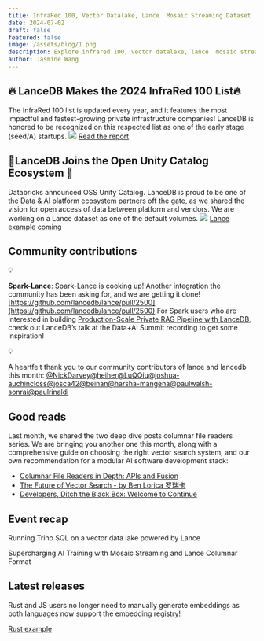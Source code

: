 ```yaml
---
title: InfraRed 100, Vector Datalake, Lance  Mosaic Streaming Dataset
date: 2024-07-02
draft: false
featured: false
image: /assets/blog/1.png
description: Explore infrared 100, vector datalake, lance  mosaic streaming dataset with practical insights and expert guidance from the LanceDB team.
author: Jasmine Wang
---
```

## 🔥 LanceDB Makes the 2024 InfraRed 100 List🔥

The InfraRed 100 list is updated every year, and it features the most impactful and fastest-growing private infrastructure companies! LanceDB is honored to be recognized on this respected list as one of the early stage (seed/A) startups. 
![](__GHOST_URL__/content/images/2024/07/LanceDB--1-.jpg)
[Read the report](https://www.redpoint.com/infrared/100/)

## 🤝LanceDB Joins the Open Unity Catalog Ecosystem 🤝

Databricks announced OSS Unity Catalog. LanceDB is proud to be one of the Data & AI platform ecosystem partners off the gate, as we shared the vision for open access of data between platform and vendors. We are working on a Lance dataset as one of the default volumes. 
![](__GHOST_URL__/content/images/2024/07/27564.png)
[Lance example coming](https://github.com/unitycatalog/unitycatalog/issues/126)

## Community contributions

💡

**Spark-Lance**: Spark-Lance is cooking up! Another integration the community has been asking for, and we are getting it done! [https://github.com/lancedb/lance/pull/2500](https://github.com/lancedb/lance/pull/2500) For Spark users who are interested in building [Production-Scale Private RAG Pipeline with LanceDB](https://www.youtube.com/watch?v=BEjjVcvJxKw&amp;t=5s), check out LanceDB’s talk at the Data+AI Summit recording to get some inspiration!

💡

A heartfelt thank you to our community contributors of lance and lancedb this month: [@NickDarvey](https://github.com/NickDarvey)[@heiher](https://github.com/heiher)[@LuQQiu](https://github.com/LuQQiu)[@joshua-auchincloss](https://github.com/joshua-auchincloss)[@josca42](https://github.com/josca42)[@beinan](https://github.com/beinan)[@harsha-mangena](https://github.com/harsha-mangena)[@paulwalsh-sonrai](https://github.com/paulwalsh-sonrai)[@paulrinaldi](https://github.com/paulrinaldi)

## Good reads

Last month, we shared the two deep dive posts columnar file readers series. We are bringing you another one this month, along with a comprehensive guide on choosing the right vector search system, and our own recommendation for a modular AI software development stack:

- [Columnar File Readers in Depth: APIs and Fusion](__GHOST_URL__/columnar-file-readers-in-depth-apis-and-fusion/)
- [The Future of Vector Search - by Ben Lorica 罗瑞卡](https://gradientflow.substack.com/p/the-future-of-vector-search)
- [Developers, Ditch the Black Box: Welcome to Continue](__GHOST_URL__/lancedb-x-continue/)

## Event recap

Running Trino SQL on a vector data lake powered by Lance

Supercharging AI Training with Mosaic Streaming and Lance Columnar Format

## Latest releases 

Rust and JS users no longer need to manually generate embeddings as both languages now support the embedding registry!

[Rust example](https://github.com/lancedb/lancedb/blob/main/rust/lancedb/examples/openai.rs)
